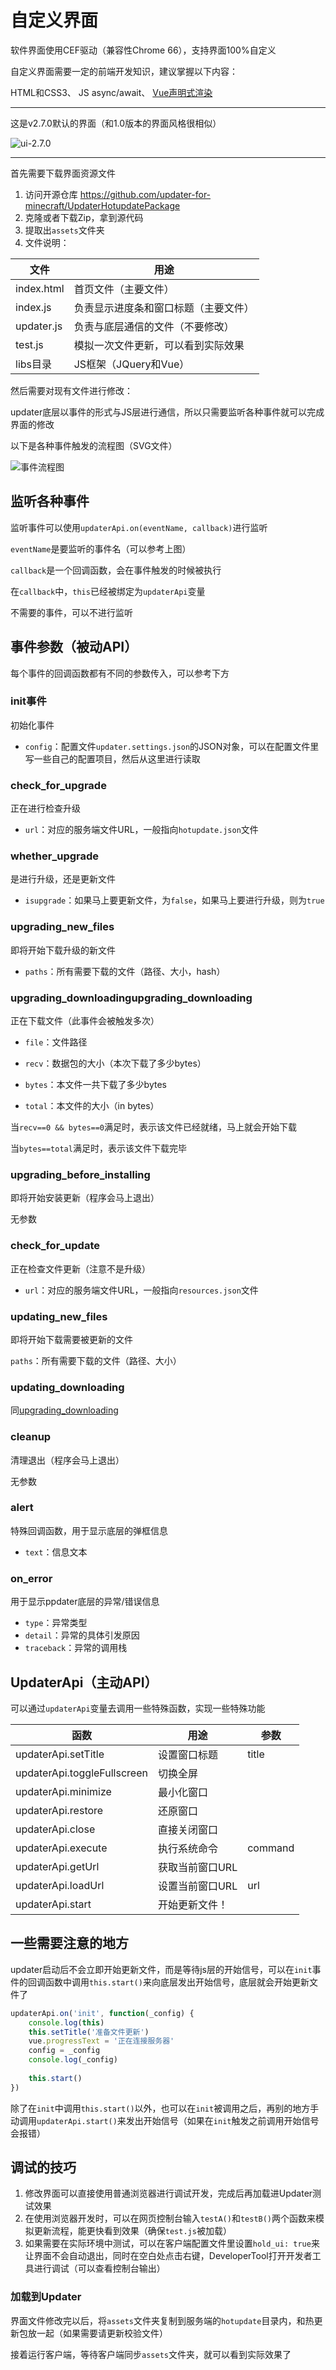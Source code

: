 # 自定义界面

软件界面使用CEF驱动（兼容性Chrome 66），支持界面100%自定义

自定义界面需要一定的前端开发知识，建议掌握以下内容：

HTML和CSS3、 JS async/await、 [Vue声明式渲染](https://vuejs.bootcss.com/guide/#声明式渲染)

---

这是v2.7.0默认的界面（和1.0版本的界面风格很相似）

![ui-2.7.0](自定义界面教程/ui-2.7.0.png)

---

首先需要下载界面资源文件

1. 访问开源仓库 https://github.com/updater-for-minecraft/UpdaterHotupdatePackage
2. 克隆或者下载Zip，拿到源代码
3. 提取出`assets`文件夹
4. 文件说明：

| 文件       | 用途                                 |
| ---------- | ------------------------------------ |
| index.html | 首页文件（主要文件）                 |
| index.js   | 负责显示进度条和窗口标题（主要文件） |
| updater.js | 负责与底层通信的文件（不要修改）     |
| test.js    | 模拟一次文件更新，可以看到实际效果   |
| libs目录   | JS框架（JQuery和Vue）                |

然后需要对现有文件进行修改：

updater底层以事件的形式与JS层进行通信，所以只需要监听各种事件就可以完成界面的修改

以下是各种事件触发的流程图（SVG文件）

![事件流程图](自定义界面教程/事件流程图.svg)

## 监听各种事件

监听事件可以使用`updaterApi.on(eventName, callback)`进行监听

`eventName`是要监听的事件名（可以参考上图）

`callback`是一个回调函数，会在事件触发的时候被执行

在`callback`中，`this`已经被绑定为`updaterApi`变量

不需要的事件，可以不进行监听

## 事件参数（被动API）

每个事件的回调函数都有不同的参数传入，可以参考下方

### init事件

初始化事件

+ `config`：配置文件`updater.settings.json`的JSON对象，可以在配置文件里写一些自己的配置项目，然后从这里进行读取

### check_for_upgrade

正在进行检查升级

+ `url`：对应的服务端文件URL，一般指向`hotupdate.json`文件

### whether_upgrade

是进行升级，还是更新文件

+ `isupgrade`：如果马上要更新文件，为`false`，如果马上要进行升级，则为`true`

### upgrading_new_files

即将开始下载升级的新文件

+ `paths`：所有需要下载的文件（路径、大小，hash）

### upgrading_downloadingupgrading_downloading 

正在下载文件（此事件会被触发多次）  

+ `file`：文件路径

+ `recv`：数据包的大小（本次下载了多少bytes）
+ `bytes`：本文件一共下载了多少bytes
+ `total`：本文件的大小（in bytes）

当`recv==0 && bytes==0`满足时，表示该文件已经就绪，马上就会开始下载

当`bytes==total`满足时，表示该文件下载完毕

### upgrading_before_installing

即将开始安装更新（程序会马上退出）

无参数

### check_for_update

正在检查文件更新（注意不是升级）

+ `url`：对应的服务端文件URL，一般指向`resources.json`文件

### updating_new_files

即将开始下载需要被更新的文件

`paths`：所有需要下载的文件（路径、大小）

### updating_downloading

同[upgrading_downloading](#upgrading_downloading)

### cleanup

清理退出（程序会马上退出）

无参数

### alert

特殊回调函数，用于显示底层的弹框信息

+ `text`：信息文本

### on_error

用于显示ppdater底层的异常/错误信息

+ `type`：异常类型
+ `detail`：异常的具体引发原因
+ `traceback`：异常的调用栈

## UpdaterApi（主动API）

可以通过`updaterApi`变量去调用一些特殊函数，实现一些特殊功能

| 函数                        | 用途            | 参数    |
| --------------------------- | --------------- | ------- |
| updaterApi.setTitle         | 设置窗口标题    | title   |
| updaterApi.toggleFullscreen | 切换全屏        |         |
| updaterApi.minimize         | 最小化窗口      |         |
| updaterApi.restore          | 还原窗口        |         |
| updaterApi.close            | 直接关闭窗口    |         |
| updaterApi.execute          | 执行系统命令    | command |
| updaterApi.getUrl           | 获取当前窗口URL |         |
| updaterApi.loadUrl          | 设置当前窗口URL | url     |
| updaterApi.start            | 开始更新文件！  |         |

## 一些需要注意的地方

updater启动后不会立即开始更新文件，而是等待js层的开始信号，可以在`init`事件的回调函数中调用`this.start()`来向底层发出开始信号，底层就会开始更新文件了

```js
updaterApi.on('init', function(_config) {
    console.log(this)
    this.setTitle('准备文件更新')
    vue.progressText = '正在连接服务器'
    config = _config
    console.log(_config)
    
    this.start()
})
```

除了在`init`中调用`this.start()`以外，也可以在`init`被调用之后，再别的地方手动调用`updaterApi.start()`来发出开始信号（如果在`init`触发之前调用开始信号会报错）

## 调试的技巧

1. 修改界面可以直接使用普通浏览器进行调试开发，完成后再加载进Updater测试效果
3. 在使用浏览器开发时，可以在网页控制台输入`testA()`和`testB()`两个函数来模拟更新流程，能更快看到效果（确保`test.js`被加载）
4. 如果需要在实际环境中测试，可以在客户端配置文件里设置`hold_ui: true`来让界面不会自动退出，同时在空白处点击右键，DeveloperTool打开开发者工具进行调试（可以查看控制台输出）

### 加载到Updater

界面文件修改完以后，将`assets`文件夹复制到服务端的`hotupdate`目录内，和热更新包放一起（如果需要请更新校验文件）

接着运行客户端，等待客户端同步`assets`文件夹，就可以看到实际效果了
